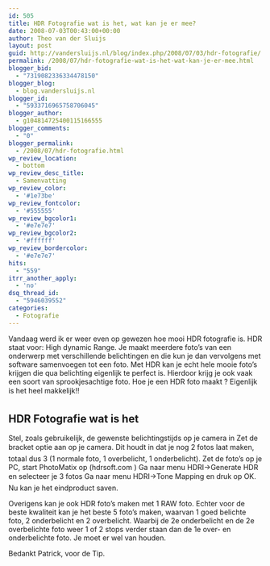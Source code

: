 ```yaml
---
id: 505
title: HDR Fotografie wat is het, wat kan je er mee?
date: 2008-07-03T00:43:00+00:00
author: Theo van der Sluijs
layout: post
guid: http://vandersluijs.nl/blog/index.php/2008/07/03/hdr-fotografie/
permalink: /2008/07/hdr-fotografie-wat-is-het-wat-kan-je-er-mee.html
blogger_bid:
  - "7319082336334478150"
blogger_blog:
  - blog.vandersluijs.nl
blogger_id:
  - "5933716965758706045"
blogger_author:
  - g104814725400115166555
blogger_comments:
  - "0"
blogger_permalink:
  - /2008/07/hdr-fotografie.html
wp_review_location:
  - bottom
wp_review_desc_title:
  - Samenvatting
wp_review_color:
  - '#1e73be'
wp_review_fontcolor:
  - '#555555'
wp_review_bgcolor1:
  - '#e7e7e7'
wp_review_bgcolor2:
  - '#ffffff'
wp_review_bordercolor:
  - '#e7e7e7'
hits:
  - "559"
itrr_another_apply:
  - 'no'
dsq_thread_id:
  - "5946039552"
categories:
  - Fotografie
---
```

Vandaag werd ik er weer even op gewezen hoe mooi HDR fotografie is. HDR staat voor: High dynamic Range. Je maakt meerdere foto’s van een onderwerp met verschillende belichtingen en die kun je dan vervolgens met software samenvoegen tot een foto. Met HDR kan je echt hele mooie foto’s krijgen die qua belichting eigenlijk te perfect is. Hierdoor krijg je ook vaak een soort van sprookjesachtige foto. Hoe je een HDR foto maakt ? Eigenlijk is het heel makkelijk!!
  
<!--more-->

## HDR Fotografie wat is het

Stel, zoals gebruikelijk, de gewenste belichtingstijds op je camera in Zet de bracket optie aan op je camera. Dit houdt in dat je nog 2 fotos laat maken, totaal dus 3 (1 normale foto, 1 overbelicht, 1 onderbelicht). Zet de foto’s op je PC, start PhotoMatix op (hdrsoft.com ) Ga naar menu HDRI->Generate HDR en selecteer je 3 fotos Ga naar menu HDRI->Tone Mapping en druk op OK. Nu kan je het eindproduct saven.

Overigens kan je ook HDR foto’s maken met 1 RAW foto. Echter voor de beste kwaliteit kan je het beste 5 foto’s maken, waarvan 1 goed belichte foto, 2 onderbelicht en 2 overbelicht. Waarbij de 2e onderbelicht en de 2e overbelichte foto weer 1 of 2 stops verder staan dan de 1e over- en onderbelichte foto. Je moet er wel van houden.

Bedankt Patrick, voor de Tip.